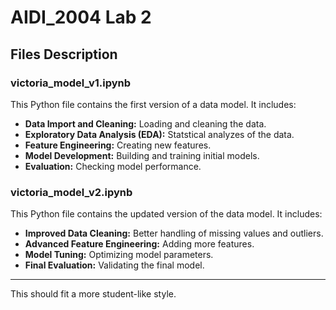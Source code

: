﻿# AIDI_2004 Lab 2

## Files Description

### victoria_model_v1.ipynb
This Python file contains the first version of a data model. It includes:

- **Data Import and Cleaning:** Loading and cleaning the data.
- **Exploratory Data Analysis (EDA):** Statstical analyzes of  the data.
- **Feature Engineering:** Creating new features.
- **Model Development:** Building and training initial models.
- **Evaluation:** Checking model performance.

### victoria_model_v2.ipynb
This Python file contains the updated version of the data model. It includes:

- **Improved Data Cleaning:** Better handling of missing values and outliers.
- **Advanced Feature Engineering:** Adding more features.
- **Model Tuning:** Optimizing model parameters.
- **Final Evaluation:** Validating the final model.

---

This should fit a more student-like style.
